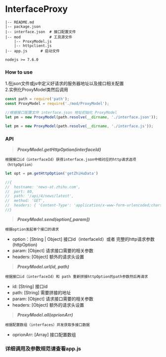 # InterfaceProxy
```
|-- README.md
|-- package.json
|-- interface.json	# 接口配置文件
|-- mod           	# 工具源文件
	|-- ProxyModel.js 
	|-- httpclient.js
|-- app.js		# 启动文件
```

```
nodejs >= 7.6.0
```

### How to use

1.在json文件或js中定义好请求的服务器地址以及接口相关配置   
2.实例化ProxyModel类然后调用


```js
const path = require('path');
const ProxyModel = require('./mod/ProxyModel');

//根据接口配置文件 interface.json 地址初始化 ProxyModel
let pm = new ProxyModel(path.resolve(__dirname, './interface.json'));

let pm = new ProxyModel(path.resolve(__dirname, './interface.js'));
```

### API

>***ProxyModel.getHttpOption(interfaceId)***

```
根据接口id（interfaceId）获得interface.json中相对应的http请求选项（httpOption）
```

```js
let opt = pm.getHttpOption('getZhiHuData')

//{
//  hostname: 'news-at.zhihu.com',
//  port: 80,
//  path: '/api/4/news/latest',
//  method: 'GET',
//  headers: { 'Content-Type': 'application/x-www-form-urlencoded;charset=utf-8' } 
//}

```

>***ProxyModel.send(option[,param])***

```
根据option发起单个接口的请求
```

* option：[String | Object] 接口id（interfaceId）或者 完整的http请求参数(httpOption)
* param: [Object] 请求接口需要的相关参数
* headers: [Object] 额外的请求头设置


>***ProxyModel.url(id, path)***

```
根据接口id（interfaceId）和 path 重新拼接httpOption的path参数然后再请求
```

* id: [String] 接口id
* path: [String] 需要拼接的地址
* param: [Object] 请求接口需要的相关参数
* headers: [Object] 额外的请求头设置


>***ProxyModel.all(oprionArr)***

```
根据配置数组（interfaces）并发获取多接口数据
```

* oprionArr: [Array] 接口配置数组


### 详细调用及参数规范请查看app.js